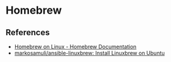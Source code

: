 # Homebrew

## References

- [Homebrew on Linux - Homebrew Documentation](https://docs.brew.sh/Homebrew-on-Linux)
- [markosamuli/ansible\-linuxbrew: Install Linuxbrew on Ubuntu](https://github.com/markosamuli/ansible-linuxbrew)
